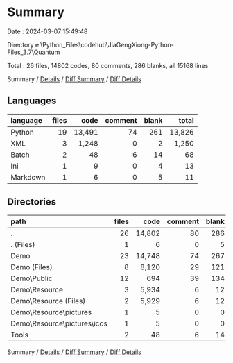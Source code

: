 # Summary

Date : 2024-03-07 15:49:48

Directory e:\\Python_Files\\codehub\\JiaGengXiong-Python-Files_3.7\\Quantum

Total : 26 files,  14802 codes, 80 comments, 286 blanks, all 15168 lines

Summary / [Details](details.md) / [Diff Summary](diff.md) / [Diff Details](diff-details.md)

## Languages
| language | files | code | comment | blank | total |
| :--- | ---: | ---: | ---: | ---: | ---: |
| Python | 19 | 13,491 | 74 | 261 | 13,826 |
| XML | 3 | 1,248 | 0 | 2 | 1,250 |
| Batch | 2 | 48 | 6 | 14 | 68 |
| Ini | 1 | 9 | 0 | 4 | 13 |
| Markdown | 1 | 6 | 0 | 5 | 11 |

## Directories
| path | files | code | comment | blank | total |
| :--- | ---: | ---: | ---: | ---: | ---: |
| . | 26 | 14,802 | 80 | 286 | 15,168 |
| . (Files) | 1 | 6 | 0 | 5 | 11 |
| Demo | 23 | 14,748 | 74 | 267 | 15,089 |
| Demo (Files) | 8 | 8,120 | 29 | 121 | 8,270 |
| Demo\\Public | 12 | 694 | 39 | 134 | 867 |
| Demo\\Resource | 3 | 5,934 | 6 | 12 | 5,952 |
| Demo\\Resource (Files) | 2 | 5,929 | 6 | 12 | 5,947 |
| Demo\\Resource\\pictures | 1 | 5 | 0 | 0 | 5 |
| Demo\\Resource\\pictures\\icos | 1 | 5 | 0 | 0 | 5 |
| Tools | 2 | 48 | 6 | 14 | 68 |

Summary / [Details](details.md) / [Diff Summary](diff.md) / [Diff Details](diff-details.md)
